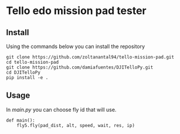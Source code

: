 # Tello edo mission pad tester
## Install
Using the commands below you can install the repository
```
git clone https://github.com/zoltanantal94/tello-mission-pad.git
cd tello-mission-pad
git clone https://github.com/damiafuentes/DJITelloPy.git
cd DJITelloPy
pip install -e .
```
## Usage
In _main.py_ you can choose fly id that will use.
```
def main():
    fly5.fly(pad_dist, alt, speed, wait, res, ip)
```